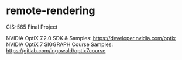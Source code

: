 # remote-rendering
CIS-565 Final Project

NVIDIA OptiX 7.2.0 SDK & Samples: https://developer.nvidia.com/optix
NVIDIA OptiX 7 SIGGRAPH Course Samples: https://gitlab.com/ingowald/optix7course
